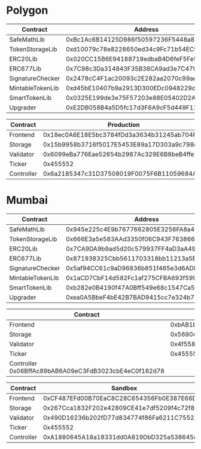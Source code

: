 # Polygon

| Contract | Address |
| - | - |
| SafeMathLib | 0xBc1Ac6B14125D986f50597236F5448a8dC558FF1 |
| TokenStorageLib | 0xd10079c78e8228650ed34c9Fc71b54EC9BDdeE00 |
| ERC20Lib | 0x020CC15B6E94188719edbaB4D6feF5Fe5884c8cB |
| ERC677Lib | 0x7C98c3Da314843F35B38CA9ad3e7C47C06BeEa6c |
| SignatureChecker | 0x2478cC4F1ac20093c2E282aa2070c99ae187e22e |
| MintableTokenLib | 0xd45bE10407b9a2913D300EDc0948229dba55CB5a |
| SmartTokenLib | 0x0325E199de3e75F57203e88E05402D2AcD8D3f78 |
| Upgrader | 0xE2DB058B4a5D5fc17d3F6A9cF5d449F11Ef13515 |

| Contract | Production |
| - | - |
| Frontend | 0x18ec0A6E18E5bc3784fDd3a3634b31245ab704F6 |
| Storage | 0x15b9958b3716f5017E5453E89a17D303a9c798eC |
| Validator | 0x6099eBa776Eae52654b2987Ac329E6B8beB4ffe7 |
| Ticker | 0x455552 |
| Controller | 0x6a2185347c31D37508019F0075F6B11059684A85 |

# Mumbai

| Contract | Address |
| - | - |
| SafeMathLib | 0x945e225c4E9b7677662805E3256FA8a47f0B6b06 |
| TokenStorageLib | 0x666E3a5e583AAd3350f06C943F763866037e72d6 |
| ERC20Lib | 0x7CA9DA9b9ad5d20c579937FF4aD3aA499776ABBA |
| ERC677Lib | 0x871938325Cbb5611703318bb11213a5B44571f06 |
| SignatureChecker | 0x5af94CC61c9aD96836b851f465e3d6ADEEEEF7C8 |
| MintableTokenLib | 0x1aCD7CbF14d582Fc1af275CFBA693f59901c69c9 |
| SmartTokenLib | 0xb282e0B4190f47A0Bff549e68c1547Ca5c1b2A5b |
| Upgrader | 0xea0A5BbeF4bE42B7BAD9415cc7e324b78e5272f4 |

| Contract | Staging |
| - | - |
| Frontend | 0xbAB1b62d6262efA7d3Dc7e3ed305826A1dcFADFa |
| Storage | 0x569045a4B68630B179cE776caA56479381492954 |
| Validator | 0x4f5584a20B074Fb26881AFfA295E67965B116aAD |
| Ticker | 0x455552 |
| Controller  0x06BffAc89bAB6A09eC3FdB3023cbE4eC0f182d78 |

| Contract | Sandbox |
| - | - |
| Frontend | 0xCF487EFd00B70EaC8C28C654356Fb0E387E66D62 |
| Storage | 0x267Cca1832F202e42809CE41e7df5209f4c72f8D |
| Validator | 0x490D16236b202fD77d834774f86Fa6211C7552A0 |
| Ticker | 0x455552 |
| Controller | 0xA1880645A18a18331dd0A819DbD325a538645dCE |

